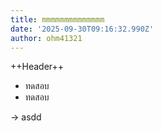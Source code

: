 ```yaml
---
title: mmmmmmmmmmmmmm
date: '2025-09-30T09:16:32.990Z'
author: ohm41321
---
```

++Header++

- ทดสอบ
- ทดสอบ

-> asdd
